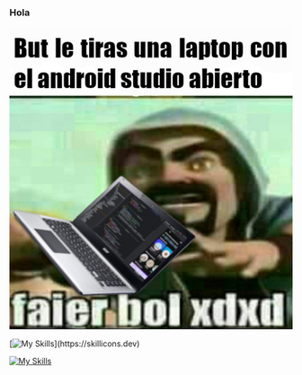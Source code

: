 ### Hola 

![but](https://github.com/ThePowerdinoDeluxe990/ThePowerdinoDeluxe990/blob/main/Mimomobuenoesdefinitivo.jpeg?raw=true)

[![My Skills](https://skillicons.dev/icons?i=androidstudio,java,kotlin,idea,)](https://skillicons.dev)

[![My Skills](https://skillicons.dev/icons?i=vim,vite,react,astro,tailwind,sass,js,html,css,ts)](https://skillicons.dev)






